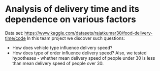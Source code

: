 # Analysis of delivery time and its dependence on various factors

Data set: https://www.kaggle.com/datasets/rajatkumar30/food-delivery-time/code
In this team project we discover such questions:
- How does vehicle type influence delivery speed?
- How does type of order influence delivery speed?
Also, we tested hypotheses - whether mean delivery speed of people under 30 is less than mean delivery speed of people over 30.
